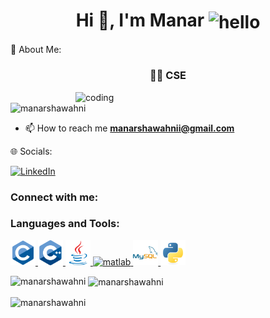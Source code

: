 <h1 align="center">Hi 👋, I'm Manar <img align="center" alt="hello" src="https://media.tenor.com/S9ey-knwXm4AAAAi/hello-hi.gif" width="100" height="90"/></h1>
💫 About Me:
<h3 align="center">👨‍💻 CSE</h3>
<img align="right" alt="coding" width="400" src="https://media.tenor.com/WC8oc8aG3xgAAAAi/work-office.gif?fbclid=IwAR2sMXLKuevxsIMIMS1gNFjZA5FpU2zGyndGKLFGgpCWJHmnizp8dPRpho0">

<p align="left"> <img src="https://komarev.com/ghpvc/?username=manarshawahni&label=Profile%20views&color=0e75b6&style=flat" alt="manarshawahni" /> </p>

- 📫 How to reach me **manarshawahnii@gmail.com**

🌐 Socials:

[![LinkedIn](https://img.shields.io/badge/LinkedIn-%230077B5.svg?logo=linkedin&logoColor=white)](https://linkedin.com/in/https://www.linkedin.com/in/manarshawahni/) 

<h3 align="left">Connect with me:</h3>
<p align="left">
</p>

<h3 align="left">Languages and Tools:</h3>
<p align="left"> <a href="https://www.cprogramming.com/" target="_blank" rel="noreferrer"> <img src="https://raw.githubusercontent.com/devicons/devicon/master/icons/c/c-original.svg" alt="c" width="40" height="40"/> </a> <a href="https://www.w3schools.com/cpp/" target="_blank" rel="noreferrer"> <img src="https://raw.githubusercontent.com/devicons/devicon/master/icons/cplusplus/cplusplus-original.svg" alt="cplusplus" width="40" height="40"/> </a> <a href="https://www.java.com" target="_blank" rel="noreferrer"> <img src="https://raw.githubusercontent.com/devicons/devicon/master/icons/java/java-original.svg" alt="java" width="40" height="40"/> </a> <a href="https://www.mathworks.com/" target="_blank" rel="noreferrer"> <img src="https://upload.wikimedia.org/wikipedia/commons/2/21/Matlab_Logo.png" alt="matlab" width="40" height="40"/> </a> <a href="https://www.mysql.com/" target="_blank" rel="noreferrer"> <img src="https://raw.githubusercontent.com/devicons/devicon/master/icons/mysql/mysql-original-wordmark.svg" alt="mysql" width="40" height="40"/> </a> <a href="https://www.python.org" target="_blank" rel="noreferrer"> <img src="https://raw.githubusercontent.com/devicons/devicon/master/icons/python/python-original.svg" alt="python" width="40" height="40"/> </a> </p>

<p><img align="left" src="https://github-readme-stats.vercel.app/api/top-langs?username=manarshawahni&show_icons=true&locale=en&layout=compact" alt="manarshawahni" /></p>

<p>&nbsp;<img align="center" src="https://github-readme-stats.vercel.app/api?username=manarshawahni&show_icons=true&locale=en" alt="manarshawahni" /></p>

<p><img align="center" src="https://github-readme-streak-stats.herokuapp.com/?user=manarshawahni&" alt="manarshawahni" /></p>
